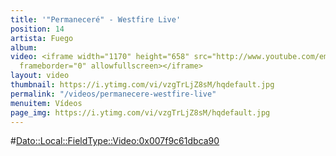 ```yaml
---
title: '"Permaneceré" - Westfire Live'
position: 14
artista: Fuego
album: 
video: <iframe width="1170" height="658" src="http://www.youtube.com/embed/vzgTrLjZ8sM?rel=0"
  frameborder="0" allowfullscreen></iframe>
layout: video
thumbnail: https://i.ytimg.com/vi/vzgTrLjZ8sM/hqdefault.jpg
permalink: "/videos/permanecere-westfire-live"
menuitem: Vídeos
page_img: https://i.ytimg.com/vi/vzgTrLjZ8sM/hqdefault.jpg
---
```


#<Dato::Local::FieldType::Video:0x007f9c61dbca90>